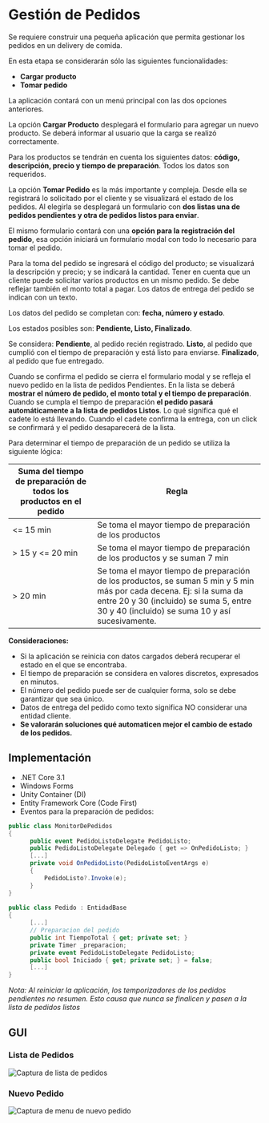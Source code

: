 # Gestión de Pedidos

Se requiere construir una pequeña aplicación que permita gestionar los pedidos en
un delivery de comida.

En esta etapa se considerarán sólo las siguientes funcionalidades:

* __Cargar producto__
* __Tomar pedido__

La aplicación contará con un menú principal con las dos opciones anteriores.

La opción __Cargar Producto__ desplegará el formulario para agregar un nuevo
producto. Se deberá informar al usuario que la carga se realizó correctamente.

Para los productos se tendrán en cuenta los siguientes datos: __código, descripción,
precio y tiempo de preparación__. Todos los datos son requeridos.

La opción __Tomar Pedido__ es la más importante y compleja. Desde ella se registrará
lo solicitado por el cliente y se visualizará el estado de los pedidos. Al elegirla se desplegará
un formulario con __dos listas una de pedidos pendientes y otra de pedidos listos para
enviar__.

El mismo formulario contará con una __opción para la registración del pedido__, esa
opción iniciará un formulario modal con todo lo necesario para tomar el pedido.

Para la toma del pedido se ingresará el código del producto; se visualizará la
descripción y precio; y se indicará la cantidad. Tener en cuenta que un cliente puede
solicitar varios productos en un mismo pedido. Se debe reflejar también el monto total a
pagar. Los datos de entrega del pedido se indican con un texto.

Los datos del pedido se completan con: __fecha, número y estado__.

Los estados posibles son: __Pendiente, Listo, Finalizado__.

Se considera: __Pendiente__, al pedido recién registrado. __Listo__, al pedido que cumplió
con el tiempo de preparación y está listo para enviarse. __Finalizado__, al pedido que fue
entregado.

Cuando se confirma el pedido se cierra el formulario modal y se refleja el nuevo
pedido en la lista de pedidos Pendientes. En la lista se deberá __mostrar el número de
pedido, el monto total y el tiempo de preparación__. Cuando se cumpla el tiempo de
preparación __el pedido pasará automáticamente a la lista de pedidos Listos__. Lo qué
significa qué el cadete lo está llevando. Cuando el cadete confirma la entrega, con un click
se confirmará y el pedido desaparecerá de la lista.

Para determinar el tiempo de preparación de un pedido se utiliza la siguiente lógica:

| Suma del tiempo de preparación de todos los productos en el pedido | Regla |
| --- | --- |
| <= 15 min | Se toma el mayor tiempo de preparación de los productos |
| > 15 y <= 20 min | Se toma el mayor tiempo de preparación de los productos y se suman 7 min |
| > 20 min  | Se toma el mayor tiempo de preparación de los productos, se suman 5 min y 5 min más por cada decena. Ej: si la suma da entre 20 y 30 (incluido) se suma 5, entre 30 y 40 (incluido) se suma 10 y así sucesivamente. |

__Consideraciones:__
* Si la aplicación se reinicia con datos cargados deberá recuperar el estado en el que
se encontraba.
* El tiempo de preparación se considera en valores discretos, expresados en minutos.
* El número del pedido puede ser de cualquier forma, solo se debe garantizar que sea
único.
* Datos de entrega del pedido como texto significa NO considerar una entidad cliente.
* __Se valorarán soluciones qué automaticen mejor el cambio de estado de los
pedidos.__


## Implementación
* .NET Core 3.1
* Windows Forms
* Unity Container (DI)
* Entity Framework Core (Code First)
* Eventos para la preparación de pedidos:

```C#
public class MonitorDePedidos
{
      public event PedidoListoDelegate PedidoListo;
      public PedidoListoDelegate Delegado { get => OnPedidoListo; }
      [...]
      private void OnPedidoListo(PedidoListoEventArgs e)
      {
          PedidoListo?.Invoke(e);
      }
}
  
public class Pedido : EntidadBase
{
      [...]
      // Preparacion del pedido
      public int TiempoTotal { get; private set; }
      private Timer _preparacion;
      private event PedidoListoDelegate PedidoListo;
      public bool Iniciado { get; private set; } = false;
      [...]
}
```
_Nota: Al reiniciar la aplicación, los temporizadores de los pedidos pendientes no resumen. Esto causa que nunca se finalicen y pasen a la lista de pedidos listos_

## GUI
### Lista de Pedidos
![Captura de lista de pedidos](https://i.imgur.com/TaXp85F.png)

### Nuevo Pedido
![Captura de menu de nuevo pedido](https://i.imgur.com/XrEazPM.png)
